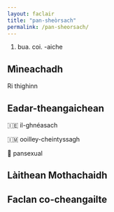 ```yaml
---
layout: faclair
title: "pan-sheòrsach"
permalink: /pan-sheorsach/
---
```


1. bua. coi. -aiche

## Mìneachadh

Ri thighinn

## Eadar-theangaichean

&#x1f1ee;&#x1f1ea; il-ghnéasach

&#x1f1ee;&#x1f1f2; ooilley-cheintyssagh

&#x1f3f4;&#xe0067;&#xe0062;&#xe0065;&#xe006e;&#xe0067;&#xe007f; pansexual

## Làithean Mothachaidh

## Faclan co-cheangailte

